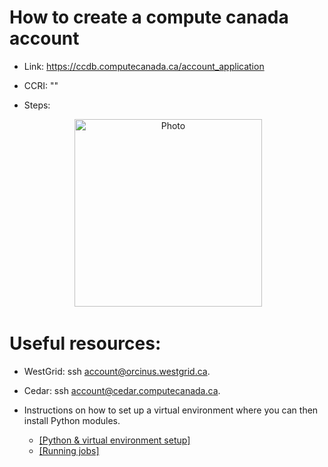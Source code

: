 # How to create a compute canada account
* Link: https://ccdb.computecanada.ca/account_application

* CCRI: ""

* Steps:
<p align="center">
  <img src="https://github.com/UBC-NLP/en_emotion/blob/master/how%20to%20create%20a%20CCA.PNG?raw=true" alt="Photo" style="width: 300px;"/> 
</p>


# Useful resources: 

* WestGrid: ssh account@orcinus.westgrid.ca.
* Cedar: ssh account@cedar.computecanada.ca.

* Instructions on how to set up a virtual environment where you can then install Python modules. 
    * [[Python & virtual environment setup]](https://docs.computecanada.ca/wiki/Python)
    * [[Running jobs]](https://docs.computecanada.ca/wiki/Running_jobs)
